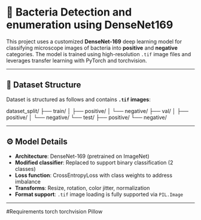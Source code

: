 # 🧫 Bacteria Detection and enumeration using DenseNet169 

This project uses a customized **DenseNet-169** deep learning model for classifying microscope images of bacteria into **positive** and **negative** categories. The model is trained using high-resolution `.tif` image files and leverages transfer learning with PyTorch and torchvision.

---

## 📁 Dataset Structure

Dataset is structured as follows and contains **`.tif` images**:

dataset_split/ ├── train/ │ ├── positive/ │ └── negative/ ├── val/ │ ├── positive/ │ └── negative/ └── test/ ├── positive/ └── negative/




---

## ⚙️ Model Details

- **Architecture**: DenseNet-169 (pretrained on ImageNet)
- **Modified classifier**: Replaced to support binary classification (2 classes)
- **Loss function**: CrossEntropyLoss with class weights to address imbalance
- **Transforms**: Resize, rotation, color jitter, normalization
- **Format support**: `.tif` image loading is fully supported via `PIL.Image`

---
#Requirements
torch
torchvision
Pillow

